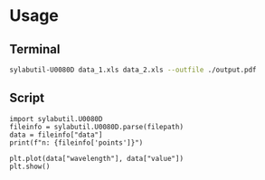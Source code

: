 # Usage


## Terminal

```bash
sylabutil-U0080D data_1.xls data_2.xls --outfile ./output.pdf
```

## Script

```python3
import sylabutil.U0080D
fileinfo = sylabutil.U0080D.parse(filepath)
data = fileinfo["data"]
print(f"n: {fileinfo['points']}")

plt.plot(data["wavelength"], data["value"])
plt.show()
```
